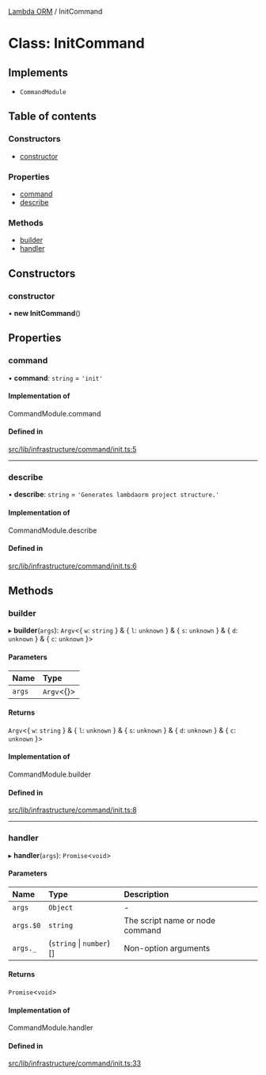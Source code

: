[Lambda ORM](../README.md) / InitCommand

# Class: InitCommand

## Implements

- `CommandModule`

## Table of contents

### Constructors

- [constructor](InitCommand.md#constructor)

### Properties

- [command](InitCommand.md#command)
- [describe](InitCommand.md#describe)

### Methods

- [builder](InitCommand.md#builder)
- [handler](InitCommand.md#handler)

## Constructors

### constructor

• **new InitCommand**()

## Properties

### command

• **command**: `string` = `'init'`

#### Implementation of

CommandModule.command

#### Defined in

[src/lib/infrastructure/command/init.ts:5](https://github.com/FlavioLionelRita/lambdaorm-cli/blob/c98cc84/src/lib/infrastructure/command/init.ts#L5)

___

### describe

• **describe**: `string` = `'Generates lambdaorm project structure.'`

#### Implementation of

CommandModule.describe

#### Defined in

[src/lib/infrastructure/command/init.ts:6](https://github.com/FlavioLionelRita/lambdaorm-cli/blob/c98cc84/src/lib/infrastructure/command/init.ts#L6)

## Methods

### builder

▸ **builder**(`args`): `Argv`<{ `w`: `string`  } & { `l`: `unknown`  } & { `s`: `unknown`  } & { `d`: `unknown`  } & { `c`: `unknown`  }\>

#### Parameters

| Name | Type |
| :------ | :------ |
| `args` | `Argv`<{}\> |

#### Returns

`Argv`<{ `w`: `string`  } & { `l`: `unknown`  } & { `s`: `unknown`  } & { `d`: `unknown`  } & { `c`: `unknown`  }\>

#### Implementation of

CommandModule.builder

#### Defined in

[src/lib/infrastructure/command/init.ts:8](https://github.com/FlavioLionelRita/lambdaorm-cli/blob/c98cc84/src/lib/infrastructure/command/init.ts#L8)

___

### handler

▸ **handler**(`args`): `Promise`<`void`\>

#### Parameters

| Name | Type | Description |
| :------ | :------ | :------ |
| `args` | `Object` | - |
| `args.$0` | `string` | The script name or node command |
| `args._` | (`string` \| `number`)[] | Non-option arguments |

#### Returns

`Promise`<`void`\>

#### Implementation of

CommandModule.handler

#### Defined in

[src/lib/infrastructure/command/init.ts:33](https://github.com/FlavioLionelRita/lambdaorm-cli/blob/c98cc84/src/lib/infrastructure/command/init.ts#L33)
